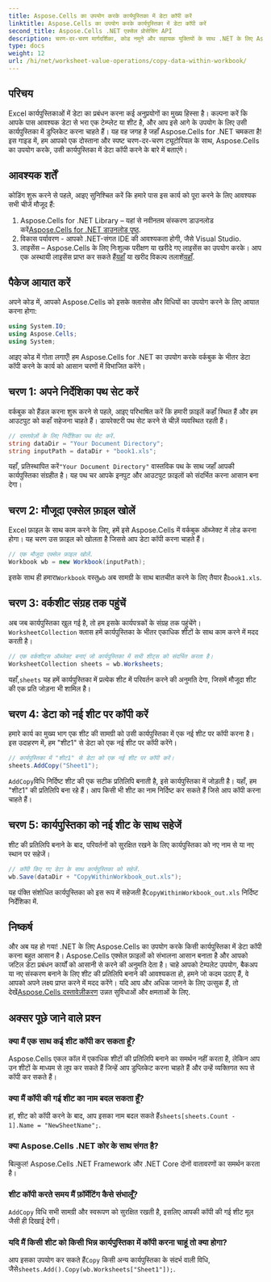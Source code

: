 ```yaml
---
title: Aspose.Cells का उपयोग करके कार्यपुस्तिका में डेटा कॉपी करें
linktitle: Aspose.Cells का उपयोग करके कार्यपुस्तिका में डेटा कॉपी करें
second_title: Aspose.Cells .NET एक्सेल प्रोसेसिंग API
description: चरण-दर-चरण मार्गदर्शिका, कोड नमूने और सहायक युक्तियों के साथ .NET के लिए Aspose.Cells का उपयोग करके Excel कार्यपुस्तिका में डेटा को कुशलतापूर्वक कॉपी करना सीखें।
type: docs
weight: 12
url: /hi/net/worksheet-value-operations/copy-data-within-workbook/
---
```

## परिचय
Excel कार्यपुस्तिकाओं में डेटा का प्रबंधन करना कई अनुप्रयोगों का मुख्य हिस्सा है। कल्पना करें कि आपके पास आवश्यक डेटा से भरा एक टेम्प्लेट या शीट है, और आप इसे आगे के उपयोग के लिए उसी कार्यपुस्तिका में डुप्लिकेट करना चाहते हैं। यह वह जगह है जहाँ Aspose.Cells for .NET चमकता है! इस गाइड में, हम आपको एक दोस्ताना और स्पष्ट चरण-दर-चरण ट्यूटोरियल के साथ, Aspose.Cells का उपयोग करके, उसी कार्यपुस्तिका में डेटा कॉपी करने के बारे में बताएंगे।
## आवश्यक शर्तें
कोडिंग शुरू करने से पहले, आइए सुनिश्चित करें कि हमारे पास इस कार्य को पूरा करने के लिए आवश्यक सभी चीजें मौजूद हैं:
1.  Aspose.Cells for .NET Library – यहां से नवीनतम संस्करण डाउनलोड करें[Aspose.Cells for .NET डाउनलोड पृष्ठ](https://releases.aspose.com/cells/net/).
2. विकास पर्यावरण - आपको .NET-संगत IDE की आवश्यकता होगी, जैसे Visual Studio.
3.  लाइसेंस – Aspose.Cells के लिए निःशुल्क परीक्षण या खरीदे गए लाइसेंस का उपयोग करके। आप एक अस्थायी लाइसेंस प्राप्त कर सकते हैं[यहाँ](https://purchase.aspose.com/temporary-license/) या खरीद विकल्प तलाशें[यहाँ](https://purchase.aspose.com/buy).
## पैकेज आयात करें
अपने कोड में, आपको Aspose.Cells को इसके क्लासेस और विधियों का उपयोग करने के लिए आयात करना होगा:
```csharp
using System.IO;
using Aspose.Cells;
using System;
```
आइए कोड में गोता लगाएँ! हम Aspose.Cells for .NET का उपयोग करके वर्कबुक के भीतर डेटा कॉपी करने के कार्य को आसान चरणों में विभाजित करेंगे।
## चरण 1: अपने निर्देशिका पथ सेट करें
वर्कबुक को हैंडल करना शुरू करने से पहले, आइए परिभाषित करें कि हमारी फ़ाइलें कहाँ स्थित हैं और हम आउटपुट को कहाँ सहेजना चाहते हैं। डायरेक्टरी पथ सेट करने से चीज़ें व्यवस्थित रहती हैं।
```csharp
// दस्तावेज़ों के लिए निर्देशिका पथ सेट करें.
string dataDir = "Your Document Directory";
string inputPath = dataDir + "book1.xls";
```
 यहाँ, प्रतिस्थापित करें`"Your Document Directory"` वास्तविक पथ के साथ जहाँ आपकी कार्यपुस्तिका संग्रहीत है। यह पथ चर आपके इनपुट और आउटपुट फ़ाइलों को संदर्भित करना आसान बना देगा।
## चरण 2: मौजूदा एक्सेल फ़ाइल खोलें
Excel फ़ाइल के साथ काम करने के लिए, हमें इसे Aspose.Cells में वर्कबुक ऑब्जेक्ट में लोड करना होगा। यह चरण उस फ़ाइल को खोलता है जिससे आप डेटा कॉपी करना चाहते हैं।
```csharp
// एक मौजूदा एक्सेल फ़ाइल खोलें.
Workbook wb = new Workbook(inputPath);
```
 इसके साथ ही हमारा`Workbook` वस्तु`wb` अब सामग्री के साथ बातचीत करने के लिए तैयार है`book1.xls`.
## चरण 3: वर्कशीट संग्रह तक पहुंचें
 अब जब कार्यपुस्तिका खुल गई है, तो हम इसके कार्यपत्रकों के संग्रह तक पहुंचेंगे।`WorksheetCollection` क्लास हमें कार्यपुस्तिका के भीतर एकाधिक शीटों के साथ काम करने में मदद करती है।
```csharp
// एक वर्कशीट्स ऑब्जेक्ट बनाएं जो कार्यपुस्तिका में सभी शीट्स को संदर्भित करता है।
WorksheetCollection sheets = wb.Worksheets;
```
 यहाँ,`sheets` यह हमें कार्यपुस्तिका में प्रत्येक शीट में परिवर्तन करने की अनुमति देगा, जिसमें मौजूदा शीट की एक प्रति जोड़ना भी शामिल है।
## चरण 4: डेटा को नई शीट पर कॉपी करें
हमारे कार्य का मुख्य भाग एक शीट की सामग्री को उसी कार्यपुस्तिका में एक नई शीट पर कॉपी करना है। इस उदाहरण में, हम "शीट1" से डेटा को एक नई शीट पर कॉपी करेंगे।
```csharp
// कार्यपुस्तिका में "शीट1" से डेटा को एक नई शीट पर कॉपी करें।
sheets.AddCopy("Sheet1");
```
`AddCopy`विधि निर्दिष्ट शीट की एक सटीक प्रतिलिपि बनाती है, इसे कार्यपुस्तिका में जोड़ती है। यहाँ, हम "शीट1" की प्रतिलिपि बना रहे हैं। आप किसी भी शीट का नाम निर्दिष्ट कर सकते हैं जिसे आप कॉपी करना चाहते हैं।
## चरण 5: कार्यपुस्तिका को नई शीट के साथ सहेजें
शीट की प्रतिलिपि बनाने के बाद, परिवर्तनों को सुरक्षित रखने के लिए कार्यपुस्तिका को नए नाम से या नए स्थान पर सहेजें।
```csharp
// कॉपी किए गए डेटा के साथ कार्यपुस्तिका को सहेजें.
wb.Save(dataDir + "CopyWithinWorkbook_out.xls");
```
 यह पंक्ति संशोधित कार्यपुस्तिका को इस रूप में सहेजती है`CopyWithinWorkbook_out.xls` निर्दिष्ट निर्देशिका में.
## निष्कर्ष
और अब यह हो गया! .NET के लिए Aspose.Cells का उपयोग करके किसी कार्यपुस्तिका में डेटा कॉपी करना बहुत आसान है। Aspose.Cells एक्सेल फ़ाइलों को संभालना आसान बनाता है और आपको जटिल डेटा प्रबंधन कार्यों को आसानी से करने की अनुमति देता है। चाहे आपको टेम्पलेट उपयोग, बैकअप या नए संस्करण बनाने के लिए शीट की प्रतिलिपि बनाने की आवश्यकता हो, हमने जो कदम उठाए हैं, वे आपको अपने लक्ष्य प्राप्त करने में मदद करेंगे।
 यदि आप और अधिक जानने के लिए उत्सुक हैं, तो देखें[Aspose.Cells दस्तावेज़ीकरण](https://reference.aspose.com/cells/net/) उन्नत सुविधाओं और क्षमताओं के लिए.
## अक्सर पूछे जाने वाले प्रश्न
### क्या मैं एक साथ कई शीट कॉपी कर सकता हूँ?
Aspose.Cells एकल कॉल में एकाधिक शीटों की प्रतिलिपि बनाने का समर्थन नहीं करता है, लेकिन आप उन शीटों के माध्यम से लूप कर सकते हैं जिन्हें आप डुप्लिकेट करना चाहते हैं और उन्हें व्यक्तिगत रूप से कॉपी कर सकते हैं।
### क्या मैं कॉपी की गई शीट का नाम बदल सकता हूँ?
 हां, शीट को कॉपी करने के बाद, आप इसका नाम बदल सकते हैं`sheets[sheets.Count - 1].Name = "NewSheetName";`.
### क्या Aspose.Cells .NET कोर के साथ संगत है?
बिल्कुल! Aspose.Cells .NET Framework और .NET Core दोनों वातावरणों का समर्थन करता है।
### शीट कॉपी करते समय मैं फ़ॉर्मेटिंग कैसे संभालूँ?
`AddCopy` विधि सभी सामग्री और स्वरूपण को सुरक्षित रखती है, इसलिए आपकी कॉपी की गई शीट मूल जैसी ही दिखाई देगी।
### यदि मैं किसी शीट को किसी भिन्न कार्यपुस्तिका में कॉपी करना चाहूं तो क्या होगा?
आप इसका उपयोग कर सकते हैं`Copy` किसी अन्य कार्यपुस्तिका के संदर्भ वाली विधि, जैसे`sheets.Add().Copy(wb.Worksheets["Sheet1"]);`.